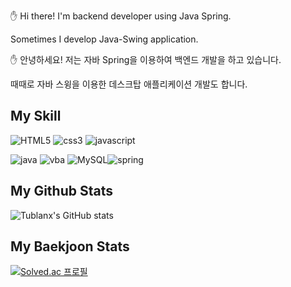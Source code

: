✋ Hi there! I'm backend developer using Java Spring.

Sometimes I develop Java-Swing application.

✋ 안녕하세요! 저는 자바 Spring을 이용하여 백엔드 개발을 하고 있습니다.

때때로 자바 스윙을 이용한 데스크탑 애플리케이션 개발도 합니다.

## My Skill
<img alt="HTML5" src ="https://img.shields.io/badge/HTML5-E34F26?style=for-the-badge&logo=html5&logoColor=white"/>  <img alt="css3" src="https://img.shields.io/badge/CSS3-1572B6?style=for-the-badge&logo=css3&logoColor=white"/>  <img alt="javascript" src="https://img.shields.io/badge/JavaScript-323330?style=for-the-badge&logo=javascript&logoColor=F7DF1E"/>

<img alt="java" src="https://img.shields.io/badge/Java-ED8B00?style=for-the-badge&logo=java&logoColor=white"/>  <img alt="vba" src="https://img.shields.io/badge/vba-217346?style=for-the-badge&logo=microsoft-excel&logoColor=white"/>  <img alt="MySQL" src="https://img.shields.io/badge/MySQL-00000F?style=for-the-badge&logo=mysql&logoColor=white"/><img alt="spring" src="https://img.shields.io/badge/Spring-6DB33F?style=for-the-badge&logo=spring&logoColor=white" />

## My Github Stats
![Tublanx's GitHub stats](https://github-readme-stats.vercel.app/api?username=Tublanx&show_icons=true&theme=jolly)

## My Baekjoon Stats
[![Solved.ac
프로필](http://mazassumnida.wtf/api/v2/generate_badge?boj=rlgus0823)](https://solved.ac/rlgus0823)
